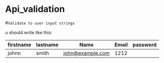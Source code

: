 # Api_validation

#`Validate to user input strings `

u should write like this:

firstname|lastname|Name|Email|password|     
-----|-----|----|-----|-------|     
johnn|smith|john@example.com|1212| 

